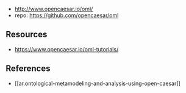 
- http://www.opencaesar.io/oml/
- repo: https://github.com/opencaesar/oml

## Resources

- https://www.opencaesar.io/oml-tutorials/

## References

- [[ar.ontological-metamodeling-and-analysis-using-open-caesar]]
